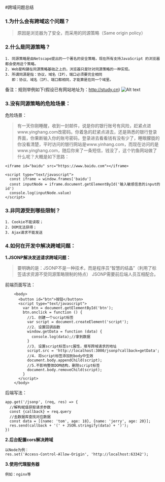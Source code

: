 #跨域问题总结

### 1.为什么会有跨域这个问题？
   > 原因是浏览器为了安全，而采用的同源策略（Same origin policy）

### 2.什么是同源策略？
    1. 同源策略是由Netscape提出的一个著名的安全策略，现在所有支持JavaScript 的浏览器都会使用这个策略。
    2. Web是构建在同源策略基础之上的，浏览器只是针对同源策略的一种实现。
    3. 所谓同源是指：协议，域名（IP），端口必须要完全相同
       即：协议、域名（IP）、端口都相同，才能算是在同一个域里。
备注：规则举例如下(假设已有网站地址为：http://study.cn)
![Alt text](https://s2.ax1x.com/2019/01/26/knAIit.png)

### 3.没有同源策略的危险场景：
危险场景：
> 有一天你刚睡醒，收到一封邮件，说是你的银行账号有风险，赶紧点进www.yinghang.com改密码。你着急的赶紧点进去，还是熟悉的银行登录界面，你果断输入你的账号密码，登录进去看看钱有没有少了，睡眼朦胧的你没看清楚，平时访问的银行网站是www.yinhang.com，而现在访问的是www.yinghang.com，随后你来了一条短信，钱没了，这个钓鱼网站做了什么呢？大概是如下思路：
	
	<iframe id="baidu" src="https://www.baidu.com"></iframe>
	
    <script type="text/javascript">
      const iframe = window.frames['baidu']
      const inputNode = iframe.document.getElementById('输入敏感信息的input的id')
      console.log(inputNode.value)
    </script>

### 3.非同源受到哪些限制？
    1. Cookie不能读取；
    2. DOM无法获得；
    3. Ajax请求不能发送

### 4.如何在开发中解决跨域问题：
**1.JSONP解决发送请求跨域问题：**
> 要明确的是：JSONP不是一种技术，而是程序员“智慧的结晶”（利用了标签请求资源不受同源策略限制的特点）
> JSONP需要前后端人员互相配合。

前端页面写法：

		<body>
		  <button id="btn">按钮</button>
		  <script type="text/javascript">
		    var btn = document.getElementById('btn');
		    btn.onclick = function () {
		      //1. 创建一个script标签
		      var script = document.createElement('script');
		      //2. 设置回调函数
		      window.getData = function (data) {
		        console.log(data);//拿到数据
		      }
		      //3. 设置script标签src属性，填写跨域请求的地址
		      script.src = 'http://localhost:3000/jsonp?callback=getData';
		      //4. 将script标签添加到body中生效
		      document.body.appendChild(script);
		      //5.不影响整体DOM结构，删除script标签
		      document.body.removeChild(script);
		    }
		  </script>
		</body>
后端写法：

	app.get('/jsonp', (req, res) => {
	  //解构赋值获取请求参数
	  const {callback} = req.query
	  //去数据库查找对应数据
	  const data = [{name: 'tom', age: 18}, {name: 'jerry', age: 20}];
	  res.send(callback + '(' + JSON.stringify(data) + ')');
	})

**2.后台配置cors解决跨域**

	以Node为例：
	res.set('Access-Control-Allow-Origin', 'http://localhost:63342');

**3.使用代理服务器**
	
	例如：nginx等